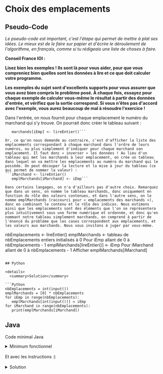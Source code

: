 # Choix des emplacements

## Pseudo-Code

_Le pseudo-code est important, c'est l'étape qui permet de mettre à plat ses idées. Le mieux est de le faire sur papier et d'écrire le déroulement de l'algorithme, en français, comme si tu rédigeais une liste de choses à faire._

**Conseil France IOI :**

**Lisez bien les exemples ! Ils sont là pour vous aider, pour que vous compreniez bien quelles sont les données à lire et ce que doit calculer votre programme.**

**Les exemples du sujet sont d'excellents supports pour vous assurer que vous avez bien compris le problème posé. À chaque fois, essayez pour chaque exemple de calculer vous-même le résultat à partir des données d'entrée, et vérifiez que la sortie correspond. Si vous n'êtes pas d'accord avec l'exemple, vous aurez beaucoup de mal à résoudre l'exercice !**

Dans l'entrée, on nous fournit pour chaque emplacement le numéro du marchand qui s'y trouve. On pourrait donc créer le tableau suivant :
```Pour iEmp de 0 à nbEmplacements - 1
   marchands[iEmp] <- lireEntier()```

Or, ce qu'on nous demande au contraire, c'est d'afficher la liste des emplacements correspondant à chaque marchand dans l'ordre de leurs numéros, ou plus simplement d'indiquer pour chaque marchand son emplacement. Il faut donc « inverser » les données ! Au lieu d'un tableau qui met les marchands à leur emplacement, on crée un tableau dans lequel on va mettre les emplacements au numéro du marchand qui le possède. On peut découper la lecture et la mise à jour du tableau (ce qui permet de nommer la valeur) :
```iMarchand <- lireEntier()
   emplMarchands[iMarchand] <- iEmp```

Dans certains langages, on n'a d'ailleurs pas d'autre choix. Remarquez que dans un sens, on nomme le tableau marchands, donc uniquement en fonction du rôle des valeurs contenues, et dans l'autre sens, on le nomme emplMarchands (raccourci pour « emplacements des marchands »), donc en combinant le contenu et le rôle des indices. Nous estimons ainsi que les emplacements sont des éléments que l'on se représentera plus intuitivement sous une forme numérique et ordonnée, et donc qu'en nommant notre tableau simplement marchands, on comprend à partir de l'énoncé du problème que les cases correspondent aux emplacements, et les valeurs aux marchands. Nous vous invitons à juger par vous-même. 

```
nbEmplacements <- lireEntier()
emplMarchands <- tableau de nbEmplacements entiers initialisés à 0
Pour iEmp allant de 0 à nbEmplacements - 1
   emplMarchands[lireEntier()] <- iEmp
Pour iMarchand allant de 0 à nbEmplacements - 1
   Afficher emplMarchands[iMarchand]
```

## Python

<details>
  <summary>Solution</summary>

```Python
nbEmplacements = int(input())
emplMarchands = [0] * nbEmplacements
for iEmp in range(nbEmplacements):
   emplMarchands[int(input())] = iEmp
for iMarchand in range(nbEmplacements):
   print(emplMarchands[iMarchand])
```

</details>

## Java

Code minimal Java

<details>
  <summary>Minimum fonctionnel</summary>

```Java
  class Main {
    public static void main(String[] args) {
      // ton code ici
    }
  }
```

</details>

</br>
Et avec les instructions :)
</br>
</br>

<details>
  <summary>Solution</summary>


```Java
import algorea.Scanner;
class Main {
   static Scanner entrée = new Scanner(System.in);
   public static void main(String[] args) {
      int nbEmplacements = entrée.nextInt();
      int[] emplMarchands = new int[nbEmplacements];
      for (int iEmp = 0; iEmp < nbEmplacements; iEmp = iEmp + 1) {
         emplMarchands[entrée.nextInt()] = iEmp;
      }
      for (int iMarchand = 0; iMarchand < nbEmplacements; iMarchand = iMarchand + 1) {
         System.out.println(emplMarchands[iMarchand]);
      }
   }
}
```

</details>
